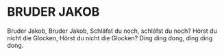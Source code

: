 # BRUDER JAKOB

Bruder Jakob, Bruder Jakob,
Schläfst du noch, schläfst du noch?
Hörst du nicht die Glocken,
Hörst du nicht die Glocken?
Ding ding dong, ding ding dong.
